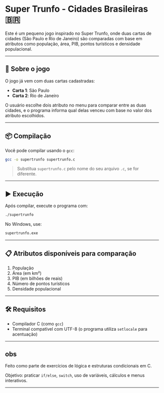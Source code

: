 # Super Trunfo - Cidades Brasileiras 🇧🇷

Este é um pequeno jogo inspirado no Super Trunfo, onde duas cartas de cidades (São Paulo e Rio de Janeiro) são comparadas com base em atributos como população, área, PIB, pontos turísticos e densidade populacional.

---

## 🧠 Sobre o jogo

O jogo já vem com duas cartas cadastradas:

- **Carta 1**: São Paulo
- **Carta 2**: Rio de Janeiro

O usuário escolhe dois atributo no menu para comparar entre as duas cidades, e o programa informa qual delas venceu com base no valor dos atributo escolhidos.

---

## 📦 Compilação

Você pode compilar usando o `gcc`:

```bash
gcc -o supertrunfo supertrunfo.c
```

> Substitua `supertrunfo.c` pelo nome do seu arquivo `.c`, se for diferente.

---

## ▶️ Execução

Após compilar, execute o programa com:

```bash
./supertrunfo
```

No Windows, use:

```cmd
supertrunfo.exe
```

---

## 📋 Atributos disponíveis para comparação

1. População
2. Área (em km²)
3. PIB (em bilhões de reais)
4. Número de pontos turísticos
5. Densidade populacional

---

## 🛠️ Requisitos

- Compilador C (como `gcc`)
- Terminal compatível com UTF-8 (o programa utiliza `setlocale` para acentuação)

---

## obs

Feito como parte de exercícios de lógica e estruturas condicionais em C.

Objetivo: praticar `if/else`, `switch`, uso de variáveis, cálculos e menus interativos.

---
